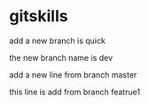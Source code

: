 # gitskills


add a new branch is quick

the new branch name is dev

add a new line from branch master

this line is add from branch featrue1
